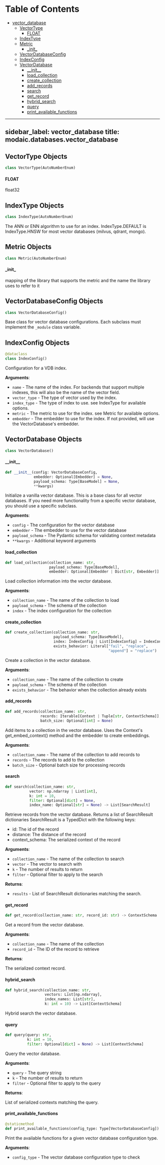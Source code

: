 # Table of Contents

* [vector\_database](#modaic.databases.vector_database)
  * [VectorType](#modaic.databases.vector_database.VectorType)
    * [FLOAT](#modaic.databases.vector_database.VectorType.FLOAT)
  * [IndexType](#modaic.databases.vector_database.IndexType)
  * [Metric](#modaic.databases.vector_database.Metric)
    * [\_init\_](#modaic.databases.vector_database.Metric._init_)
  * [VectorDatabaseConfig](#modaic.databases.vector_database.VectorDatabaseConfig)
  * [IndexConfig](#modaic.databases.vector_database.IndexConfig)
  * [VectorDatabase](#modaic.databases.vector_database.VectorDatabase)
    * [\_\_init\_\_](#modaic.databases.vector_database.VectorDatabase.__init__)
    * [load\_collection](#modaic.databases.vector_database.VectorDatabase.load_collection)
    * [create\_collection](#modaic.databases.vector_database.VectorDatabase.create_collection)
    * [add\_records](#modaic.databases.vector_database.VectorDatabase.add_records)
    * [search](#modaic.databases.vector_database.VectorDatabase.search)
    * [get\_record](#modaic.databases.vector_database.VectorDatabase.get_record)
    * [hybrid\_search](#modaic.databases.vector_database.VectorDatabase.hybrid_search)
    * [query](#modaic.databases.vector_database.VectorDatabase.query)
    * [print\_available\_functions](#modaic.databases.vector_database.VectorDatabase.print_available_functions)

---
sidebar_label: vector_database
title: modaic.databases.vector_database
---

## VectorType Objects

```python
class VectorType(AutoNumberEnum)
```

#### FLOAT

float32

## IndexType Objects

```python
class IndexType(AutoNumberEnum)
```

The ANN or ENN algorithm to use for an index. IndexType.DEFAULT is IndexType.HNSW for most vector databases (milvus, qdrant, mongo).

## Metric Objects

```python
class Metric(AutoNumberEnum)
```

#### \_init\_

mapping of the library that supports the metric and the name the library uses to refer to it

## VectorDatabaseConfig Objects

```python
class VectorDatabaseConfig()
```

Base class for vector database configurations.
Each subclass must implement the `_module` class variable.

## IndexConfig Objects

```python
@dataclass
class IndexConfig()
```

Configuration for a VDB index.

**Arguments**:

- `name` - The name of the index. For backends that support multiple indexes, this will also be the name of the vector field.
- `vector_type` - The type of vector used by the index.
- `index_type` - The type of index to use. see IndexType for available options.
- `metric` - The metric to use for the index. see Metric for available options.
- `embedder` - The embedder to use for the index. If not provided, will use the VectorDatabase&#x27;s embedder.

## VectorDatabase Objects

```python
class VectorDatabase()
```

#### \_\_init\_\_

```python
def __init__(config: VectorDatabaseConfig,
             embedder: Optional[Embedder] = None,
             payload_schema: Type[BaseModel] = None,
             **kwargs)
```

Initialize a vanilla vector database. This is a base class for all vector databases. If you need more functionality from a specific vector database, you should use a specific subclass.

**Arguments**:

- `config` - The configuration for the vector database
- `embedder` - The embedder to use for the vector database
- `payload_schema` - The Pydantic schema for validating context metadata
- `**kwargs` - Additional keyword arguments

#### load\_collection

```python
def load_collection(collection_name: str,
                    payload_schema: Type[BaseModel],
                    embedder: Optional[Embedder | Dict[str, Embedder]] = None)
```

Load collection information into the vector database.

**Arguments**:

- `collection_name` - The name of the collection to load
- `payload_schema` - The schema of the collection
- `index` - The index configuration for the collection

#### create\_collection

```python
def create_collection(collection_name: str,
                      payload_schema: Type[BaseModel],
                      index: IndexConfig | List[IndexConfig] = IndexConfig(),
                      exists_behavior: Literal["fail", "replace",
                                               "append"] = "replace")
```

Create a collection in the vector database.

**Arguments**:

- `collection_name` - The name of the collection to create
- `payload_schema` - The schema of the collection
- `exists_behavior` - The behavior when the collection already exists

#### add\_records

```python
def add_records(collection_name: str,
                records: Iterable[Context | Tuple[str, ContextSchema]],
                batch_size: Optional[int] = None)
```

Add items to a collection in the vector database.
Uses the Context&#x27;s get_embed_context() method and the embedder to create embeddings.

**Arguments**:

- `collection_name` - The name of the collection to add records to
- `records` - The records to add to the collection
- `batch_size` - Optional batch size for processing records

#### search

```python
def search(collection_name: str,
           vector: np.ndarray | List[int],
           k: int = 10,
           filter: Optional[dict] = None,
           index_name: Optional[str] = None) -> List[SearchResult]
```

Retrieve records from the vector database.
Returns a list of SearchResult dictionaries
SearchResult is a TypedDict with the following keys:
- id: The id of the record
- distance: The distance of the record
- context_schema: The serialized context of the record

**Arguments**:

- `collection_name` - The name of the collection to search
- `vector` - The vector to search with
- `k` - The number of results to return
- `filter` - Optional filter to apply to the search
  

**Returns**:

- `results` - List of SearchResult dictionaries matching the search.

#### get\_record

```python
def get_record(collection_name: str, record_id: str) -> ContextSchema
```

Get a record from the vector database.

**Arguments**:

- `collection_name` - The name of the collection
- `record_id` - The ID of the record to retrieve
  

**Returns**:

  The serialized context record.

#### hybrid\_search

```python
def hybrid_search(collection_name: str,
                  vectors: List[np.ndarray],
                  index_names: List[str],
                  k: int = 10) -> List[ContextSchema]
```

Hybrid search the vector database.

#### query

```python
def query(query: str,
          k: int = 10,
          filter: Optional[dict] = None) -> List[ContextSchema]
```

Query the vector database.

**Arguments**:

- `query` - The query string
- `k` - The number of results to return
- `filter` - Optional filter to apply to the query
  

**Returns**:

  List of serialized contexts matching the query.

#### print\_available\_functions

```python
@staticmethod
def print_available_functions(config_type: Type[VectorDatabaseConfig])
```

Print the available functions for a given vector database configuration type.

**Arguments**:

- `config_type` - The vector database configuration type to check


